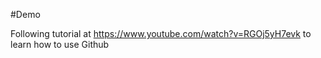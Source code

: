 #Demo

Following tutorial at https://www.youtube.com/watch?v=RGOj5yH7evk
to learn how to use Github

